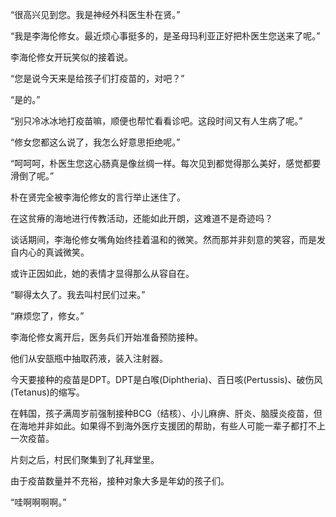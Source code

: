 “很高兴见到您。我是神经外科医生朴在贤。”

“我是李海伦修女。最近烦心事挺多的，是圣母玛利亚正好把朴医生您送来了呢。”

李海伦修女开玩笑似的接着说。

“您是说今天来是给孩子们打疫苗的，对吧？”

“是的。”

“别只冷冰冰地打疫苗嘛，顺便也帮忙看看诊吧。这段时间又有人生病了呢。”

“修女您都这么说了，我怎么好意思拒绝呢。”

“呵呵呵，朴医生您这心肠真是像丝绸一样。每次见到都觉得那么美好，感觉都要滑倒了呢。”

朴在贤完全被李海伦修女的言行举止迷住了。

在这贫瘠的海地进行传教活动，还能如此开朗，这难道不是奇迹吗？

谈话期间，李海伦修女嘴角始终挂着温和的微笑。然而那并非刻意的笑容，而是发自内心的真诚微笑。

或许正因如此，她的表情才显得那么从容自在。

“聊得太久了。我去叫村民们过来。”

“麻烦您了，修女。”

李海伦修女离开后，医务兵们开始准备预防接种。

他们从安瓿瓶中抽取药液，装入注射器。

今天要接种的疫苗是DPT。DPT是白喉(Diphtheria)、百日咳(Pertussis)、破伤风(Tetanus)的缩写。

在韩国，孩子满周岁前强制接种BCG（结核）、小儿麻痹、肝炎、脑膜炎疫苗，但在海地并非如此。如果得不到海外医疗支援团的帮助，有些人可能一辈子都打不上一次疫苗。

片刻之后，村民们聚集到了礼拜堂里。

由于疫苗数量并不充裕，接种对象大多是年幼的孩子们。

“哇啊啊啊啊。”